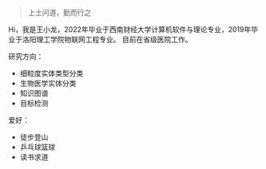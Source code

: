 > 上士问道，勤而行之

Hi，我是王小龙，2022年毕业于西南财经大学计算机软件与理论专业，2019年毕业于洛阳理工学院物联网工程专业。
目前在省级医院工作。

研究方向：

- 细粒度实体类型分类
- 生物医学实体分类
- 知识图谱
- 目标检测

爱好：

- 徒步登山
- 乒乓球篮球
- 读书求道